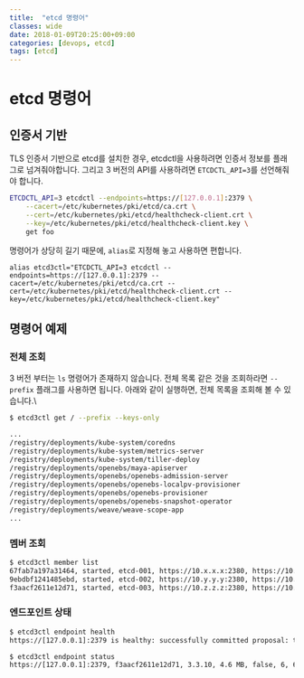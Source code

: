 ```yaml
---
title:  "etcd 명령어"
classes: wide
date: 2018-01-09T20:25:00+09:00
categories: [devops, etcd]
tags: [etcd]
---
```


# etcd 명령어
## 인증서 기반
TLS 인증서 기반으로 etcd를 설치한 경우, etcdctl을 사용하려면 인증서 정보를 플래그로 넘겨줘야합니다. 
그리고 3 버전의 API를 사용하려면 `ETCDCTL_API=3`를 선언해줘야 합니다.
```bash
ETCDCTL_API=3 etcdctl --endpoints=https://[127.0.0.1]:2379 \
    --cacert=/etc/kubernetes/pki/etcd/ca.crt \
    --cert=/etc/kubernetes/pki/etcd/healthcheck-client.crt \
    --key=/etc/kubernetes/pki/etcd/healthcheck-client.key \
    get foo
```

명령어가 상당히 길기 때문에, `alias`로 지정해 놓고 사용하면 편합니다.
```
alias etcd3ctl="ETCDCTL_API=3 etcdctl --endpoints=https://[127.0.0.1]:2379 --cacert=/etc/kubernetes/pki/etcd/ca.crt --cert=/etc/kubernetes/pki/etcd/healthcheck-client.crt --key=/etc/kubernetes/pki/etcd/healthcheck-client.key"

```

## 명령어 예제
### 전체 조회
3 버전 부터는 `ls` 명령어가 존재하지 않습니다. 전체 목록 같은 것을 조회하라면 `--prefix` 플래그를 사용하면 됩니다.
아래와 같이 실행하면, 전체 목록을 조회해 볼 수 있습니다.\
```bash
$ etcd3ctl get / --prefix --keys-only

...
/registry/deployments/kube-system/coredns
/registry/deployments/kube-system/metrics-server
/registry/deployments/kube-system/tiller-deploy
/registry/deployments/openebs/maya-apiserver
/registry/deployments/openebs/openebs-admission-server
/registry/deployments/openebs/openebs-localpv-provisioner
/registry/deployments/openebs/openebs-provisioner
/registry/deployments/openebs/openebs-snapshot-operator
/registry/deployments/weave/weave-scope-app
...
```

### 멤버 조회
```bash
$ etcd3ctl member list
67fab7a197a31464, started, etcd-001, https://10.x.x.x:2380, https://10.x.x.x:2379
9ebdbf1241485ebd, started, etcd-002, https://10.y.y.y:2380, https://10.y.y.y:2379
f3aacf2611e12d71, started, etcd-003, https://10.z.z.z:2380, https://10.z.z.z:2379

```

### 엔드포인트  상태
```bash
$ etcd3ctl endpoint health
https://[127.0.0.1]:2379 is healthy: successfully committed proposal: took = 1.13549ms

$ etcd3ctl endpoint status
https://[127.0.0.1]:2379, f3aacf2611e12d71, 3.3.10, 4.6 MB, false, 6, 6880100

```
